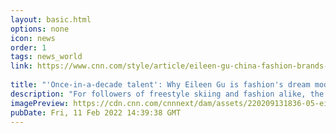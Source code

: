 ```yaml
---
layout: basic.html
options: none
icon: news
order: 1
tags: news_world
link: https://www.cnn.com/style/article/eileen-gu-china-fashion-brands-olympics-intl-hnk-mic/index.html
            
title: "'Once-in-a-decade talent': Why Eileen Gu is fashion's dream model"
description: "For followers of freestyle skiing and fashion alike, the buzz surrounding Winter Olympian Eileen Gu at this year's Games has come as little surprise."
imagePreview: https://cdn.cnn.com/cnnnext/dam/assets/220209131836-05-eileen-gu-fashion-model-handout-video-synd-2.jpg
pubDate: Fri, 11 Feb 2022 14:39:38 GMT
---
```

